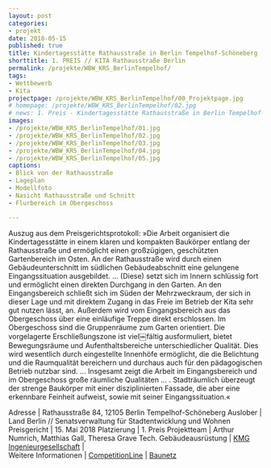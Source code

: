 ```yaml
---
layout: post
categories:
- projekt
date: 2018-05-15
published: true
title: Kindertagesstätte Rathausstraße in Berlin Tempelhof-Schöneberg
shorttitle: 1. PREIS // KITA Rathausstraße Berlin
permalink: /projekte/WBW_KRS_BerlinTempelhof/
tags: 
- Wettbewerb
- Kita
projectpage: /projekte/WBW_KRS_BerlinTempelhof/00_Projektpage.jpg
# homepage: /projekte/WBW_KRS_BerlinTempelhof/02.jpg
# news: 1. Preis - Kindertagesstätte Rathausstraße in Berlin Tempelhof-Schöneberg
images:
- /projekte/WBW_KRS_BerlinTempelhof/01.jpg
- /projekte/WBW_KRS_BerlinTempelhof/02.jpg
- /projekte/WBW_KRS_BerlinTempelhof/03.jpg
- /projekte/WBW_KRS_BerlinTempelhof/04.jpg
- /projekte/WBW_KRS_BerlinTempelhof/05.jpg
captions:
- Blick von der Rathausstraße
- Lageplan
- Modellfoto
- Nasicht Rathausstraße und Schnitt
- Flurbereich im Obergeschoss

---
```

Auszug aus dem Preisgerichtsprotokoll: »Die Arbeit organisiert die Kindertagesstätte in einem klaren und kompakten Baukörper entlang der Rathausstraße und ermöglicht einen großzügigen, geschützten Gartenbereich im Osten. An der Rathausstraße wird durch einen Gebäudeunterschnitt im südlichen Gebäudeabschnitt eine gelungene Eingangssituation ausgebildet. … (Diese) setzt sich im Innern schlüssig fort und ermöglicht einen direkten Durchgang in den Garten. An den Eingangsbereich schließt sich im Süden der Mehrzweckraum, der sich in dieser Lage und mit direktem Zugang in das Freie im Betrieb der Kita sehr gut nutzen lässt, an. Außerdem wird vom Eingangsbereich aus das Obergeschoss über eine einläufige Treppe direkt erschlossen. Im Obergeschoss sind die Gruppenräume zum Garten orientiert. Die vorgelagerte Erschließungszone ist viel￼fältig ausformuliert, bietet Bewegungsräume und Aufenthaltsbereiche unterschiedlicher Qualität. Dies wird wesentlich durch eingestellte Innenhöfe ermöglicht, die die Belichtung und die Raumqualität bereichern und durchaus auch für den pädagogischen Betrieb nutzbar sind. … Insgesamt zeigt die Arbeit im Eingangsbereich und im Obergeschoss große räumliche Qualitäten … . Stadträumlich überzeugt der strenge Baukörper mit einer disziplinierten Fassade, die aber eine erkennbare Feinheit aufweist, sowie mit seiner Eingangssituation.«

Adresse					|	Rathausstraße 84, 12105 Berlin Tempelhof-Schöneberg
Auslober				|	Land Berlin // Senatsverwaltung für Stadtentwicklung und Wohnen
Preisgericht			|	15. Mai 2018
Platzierung				|	1. Preis
Projektteam				|	Arthur Numrich, Matthias Gall, Theresa Grave
Tech. Gebäudeausrüstung	|	[KMG Ingenieurgesellschaft](http://www.kmg-berlin.de)
                        |    
Weitere Informationen       |   [CompetitionLine](https://www.competitionline.com/de/ergebnisse/283335) 
							| 	[Baunetz](https://www.baunetz.de/meldungen/Meldungen-Numrich_Albrecht_Klumpp_gewinnen_Wettbewerb_fuer_Kindertagesstaette_5405813.html)


